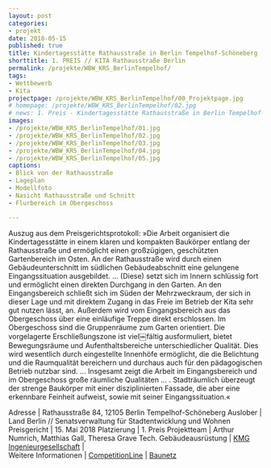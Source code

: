 ```yaml
---
layout: post
categories:
- projekt
date: 2018-05-15
published: true
title: Kindertagesstätte Rathausstraße in Berlin Tempelhof-Schöneberg
shorttitle: 1. PREIS // KITA Rathausstraße Berlin
permalink: /projekte/WBW_KRS_BerlinTempelhof/
tags: 
- Wettbewerb
- Kita
projectpage: /projekte/WBW_KRS_BerlinTempelhof/00_Projektpage.jpg
# homepage: /projekte/WBW_KRS_BerlinTempelhof/02.jpg
# news: 1. Preis - Kindertagesstätte Rathausstraße in Berlin Tempelhof-Schöneberg
images:
- /projekte/WBW_KRS_BerlinTempelhof/01.jpg
- /projekte/WBW_KRS_BerlinTempelhof/02.jpg
- /projekte/WBW_KRS_BerlinTempelhof/03.jpg
- /projekte/WBW_KRS_BerlinTempelhof/04.jpg
- /projekte/WBW_KRS_BerlinTempelhof/05.jpg
captions:
- Blick von der Rathausstraße
- Lageplan
- Modellfoto
- Nasicht Rathausstraße und Schnitt
- Flurbereich im Obergeschoss

---
```

Auszug aus dem Preisgerichtsprotokoll: »Die Arbeit organisiert die Kindertagesstätte in einem klaren und kompakten Baukörper entlang der Rathausstraße und ermöglicht einen großzügigen, geschützten Gartenbereich im Osten. An der Rathausstraße wird durch einen Gebäudeunterschnitt im südlichen Gebäudeabschnitt eine gelungene Eingangssituation ausgebildet. … (Diese) setzt sich im Innern schlüssig fort und ermöglicht einen direkten Durchgang in den Garten. An den Eingangsbereich schließt sich im Süden der Mehrzweckraum, der sich in dieser Lage und mit direktem Zugang in das Freie im Betrieb der Kita sehr gut nutzen lässt, an. Außerdem wird vom Eingangsbereich aus das Obergeschoss über eine einläufige Treppe direkt erschlossen. Im Obergeschoss sind die Gruppenräume zum Garten orientiert. Die vorgelagerte Erschließungszone ist viel￼fältig ausformuliert, bietet Bewegungsräume und Aufenthaltsbereiche unterschiedlicher Qualität. Dies wird wesentlich durch eingestellte Innenhöfe ermöglicht, die die Belichtung und die Raumqualität bereichern und durchaus auch für den pädagogischen Betrieb nutzbar sind. … Insgesamt zeigt die Arbeit im Eingangsbereich und im Obergeschoss große räumliche Qualitäten … . Stadträumlich überzeugt der strenge Baukörper mit einer disziplinierten Fassade, die aber eine erkennbare Feinheit aufweist, sowie mit seiner Eingangssituation.«

Adresse					|	Rathausstraße 84, 12105 Berlin Tempelhof-Schöneberg
Auslober				|	Land Berlin // Senatsverwaltung für Stadtentwicklung und Wohnen
Preisgericht			|	15. Mai 2018
Platzierung				|	1. Preis
Projektteam				|	Arthur Numrich, Matthias Gall, Theresa Grave
Tech. Gebäudeausrüstung	|	[KMG Ingenieurgesellschaft](http://www.kmg-berlin.de)
                        |    
Weitere Informationen       |   [CompetitionLine](https://www.competitionline.com/de/ergebnisse/283335) 
							| 	[Baunetz](https://www.baunetz.de/meldungen/Meldungen-Numrich_Albrecht_Klumpp_gewinnen_Wettbewerb_fuer_Kindertagesstaette_5405813.html)


